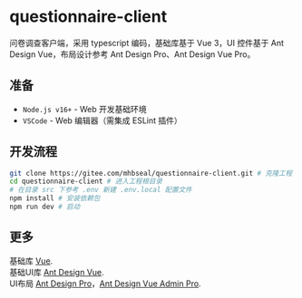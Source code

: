 # questionnaire-client

问卷调查客户端，采用 typescript 编码，基础库基于 Vue 3，UI 控件基于 Ant Design Vue，布局设计参考 Ant Design Pro、Ant Design Vue Pro。

## 准备

- `Node.js v16+` - Web 开发基础环境
- `VSCode` - Web 编辑器（需集成 ESLint 插件）

## 开发流程

```bash
git clone https://gitee.com/mhbseal/questionnaire-client.git # 克隆工程
cd questionnaire-client # 进入工程根目录
# 在目录 src 下参考 .env 新建 .env.local 配置文件
npm install # 安装依赖包
npm run dev # 启动
```

## 更多

基础库 [Vue](https://cn.vuejs.org).  
基础UI库 [Ant Design Vue](https://antdv.com).  
UI布局 [Ant Design Pro](https://pro.ant.design)，[Ant Design Vue Admin Pro](https://pro.antdv.com).  
